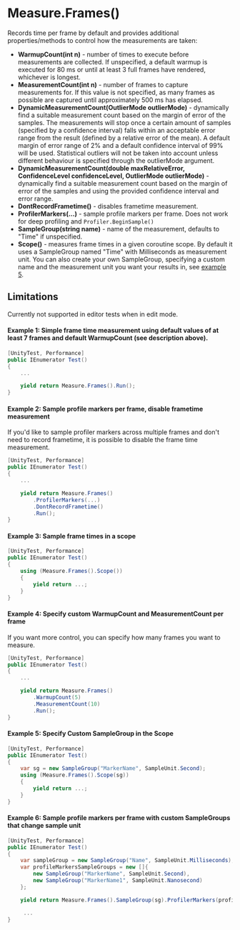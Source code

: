 # Measure.Frames()

Records time per frame by default and provides additional properties/methods to control how the measurements are taken:
* **WarmupCount(int n)** - number of times to execute before measurements are collected. If unspecified, a default warmup is executed for 80 ms or until at least 3 full frames have rendered, whichever is longest.
* **MeasurementCount(int n)** - number of frames to capture measurements for. If this value is not specified, as many frames as possible are captured until approximately 500 ms has elapsed.
* **DynamicMeasurementCount(OutlierMode outlierMode)** - dynamically find a suitable measurement count based on the margin of error of the samples. The measurements will stop once a certain amount of samples (specified by a confidence interval) falls within an acceptable error range from the result (defined by a relative error of the mean). A default margin of error range of 2% and a default confidence interval of 99% will be used. Statistical outliers will not be taken into account unless different behaviour is specified through the outlierMode argument.
* **DynamicMeasurementCount(double maxRelativeError, ConfidenceLevel confidenceLevel, OutlierMode outlierMode)** - dynamically find a suitable measurement count based on the margin of error of the samples and using the provided confidence interval and error range.
* **DontRecordFrametime()** - disables frametime measurement.
* **ProfilerMarkers(...)** - sample profile markers per frame. Does not work for deep profiling and `Profiler.BeginSample()`
* **SampleGroup(string name)** - name of the measurement, defaults to "Time" if unspecified.
* **Scope()** - measures frame times in a given coroutine scope. By default it uses a SampleGroup named "Time" with Milliseconds as measurement unit. You can also create your own SampleGroup, specifying a custom name and the measurement unit you want your results in, see [example 5](#example-5-specify-custom-samplegroup-in-the-scope).

## Limitations

Currently not supported in editor tests when in edit mode.

#### Example 1: Simple frame time measurement using default values of at least 7 frames and default WarmupCount (see description above).

``` csharp
[UnityTest, Performance]
public IEnumerator Test()
{
    ...

    yield return Measure.Frames().Run();
}
```

#### Example 2: Sample profile markers per frame, disable frametime measurement

If you'd like to sample profiler markers across multiple frames and don't need to record frametime, it is possible to disable the frame time measurement.

``` csharp
[UnityTest, Performance]
public IEnumerator Test()
{
    ...

    yield return Measure.Frames()
        .ProfilerMarkers(...)
        .DontRecordFrametime()
        .Run();
}
```

#### Example 3: Sample frame times in a scope

``` csharp
[UnityTest, Performance]
public IEnumerator Test()
{
    using (Measure.Frames().Scope())
    {
        yield return ...;
    }
}
```

#### Example 4: Specify custom WarmupCount and MeasurementCount per frame

If you want more control, you can specify how many frames you want to measure.

``` csharp
[UnityTest, Performance]
public IEnumerator Test()
{
    ...

    yield return Measure.Frames()
        .WarmupCount(5)
        .MeasurementCount(10)
        .Run();
}
```
#### Example 5: Specify Custom SampleGroup in the Scope

``` csharp
[UnityTest, Performance]
public IEnumerator Test()
{
    var sg = new SampleGroup("MarkerName", SampleUnit.Second);
    using (Measure.Frames().Scope(sg))
    {
        yield return ...;
    }
}
```

#### Example 6: Sample profile markers per frame with custom SampleGroups that change sample unit

``` csharp
[UnityTest, Performance]
public IEnumerator Test()
{
    var sampleGroup = new SampleGroup("Name", SampleUnit.Milliseconds);
    var profileMarkersSampleGroups = new []{
        new SampleGroup("MarkerName", SampleUnit.Second), 
        new SampleGroup("MarkerName1", SampleUnit.Nanosecond)
    };

    yield return Measure.Frames().SampleGroup(sg).ProfilerMarkers(profileMarkersSampleGroups).Run();

     ...
}
```